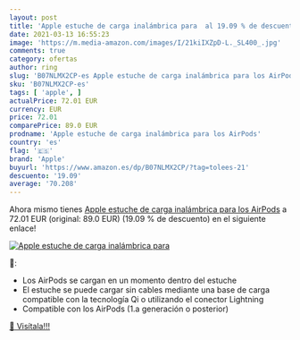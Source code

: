 ```yaml
---
layout: post
title: 'Apple estuche de carga inalámbrica para  al 19.09 % de descuento'
date: 2021-03-13 16:55:23
image: 'https://m.media-amazon.com/images/I/21kiIXZpD-L._SL400_.jpg'
comments: true
category: ofertas
author: ring
slug: 'B07NLMX2CP-es Apple estuche de carga inalámbrica para los AirPods'
sku: 'B07NLMX2CP-es'
tags: [ 'apple', ]
actualPrice: 72.01 EUR
currency: EUR
price: 72.01
comparePrice: 89.0 EUR
prodname: 'Apple estuche de carga inalámbrica para los AirPods'
country: 'es'
flag: '🇪🇸'
brand: 'Apple'
buyurl: 'https://www.amazon.es/dp/B07NLMX2CP/?tag=tolees-21'
descuento: '19.09'
average: '70.208'
---
```


Ahora mismo tienes [Apple estuche de carga inalámbrica para los AirPods](https://www.amazon.es/dp/B07NLMX2CP/?tag=tolees-21) a 72.01 EUR (original: 89.0 EUR) (19.09 %  de descuento) en el siguiente enlace!

[![Apple estuche de carga inalámbrica para ](https://m.media-amazon.com/images/I/21kiIXZpD-L._SL400_.jpg)](https://www.amazon.es/dp/B07NLMX2CP/?tag=tolees-21)

🔎:

- Los AirPods se cargan en un momento dentro del estuche
- El estuche se puede cargar sin cables mediante una base de carga compatible con la tecnología Qi o utilizando el conector Lightning
- Compatible con los AirPods (1.a generación o posterior)

[🛒 Visítala!!!](https://www.amazon.es/dp/B07NLMX2CP/?tag=tolees-21)
